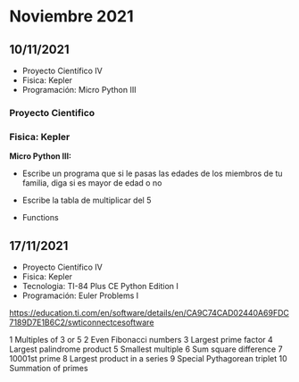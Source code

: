 # Noviembre 2021

## 10/11/2021

- Proyecto Científico IV
- Fisica: Kepler
- Programación: Micro Python III

### Proyecto Cientifico

### Fisica: Kepler

**Micro Python III:**

- Escribe un programa que si le pasas las edades de los miembros de tu familia, diga si es mayor de edad o no
- Escribe la tabla de multiplicar del 5

- Functions

## 17/11/2021

- Proyecto Científico IV
- Fisica: Kepler
- Tecnologia: TI-84 Plus CE Python Edition I
- Programación: Euler Problems I

https://education.ti.com/en/software/details/en/CA9C74CAD02440A69FDC7189D7E1B6C2/swticonnectcesoftware

1 Multiples of 3 or 5
2 Even Fibonacci numbers
3 Largest prime factor
4 Largest palindrome product
5 Smallest multiple
6 Sum square difference
7 10001st prime
8 Largest product in a series
9 Special Pythagorean triplet
10 Summation of primes
